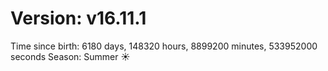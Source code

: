 # Version: v16.11.1
Time since birth: 6180 days, 148320 hours, 8899200 minutes, 533952000 seconds
Season: Summer ☀️
